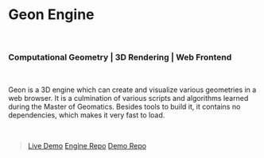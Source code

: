 # Geon Engine
<br>

### Computational Geometry | 3D Rendering | Web Frontend
<br>

Geon is a 3D engine which can create and visualize various geometries in a web browser. It is a culmination of various scripts and algorithms learned during the Master of Geomatics. Besides tools to build it, it contains no dependencies, which makes it very fast to load. 

<br>

> [Live Demo](http://josfeenstra.nl/demo/geon/)
> [Engine Repo](https://github.com/josfeenstra/geon-engine/)
> [Demo Repo](https://github.com/josfeenstra/geon-demo/)



